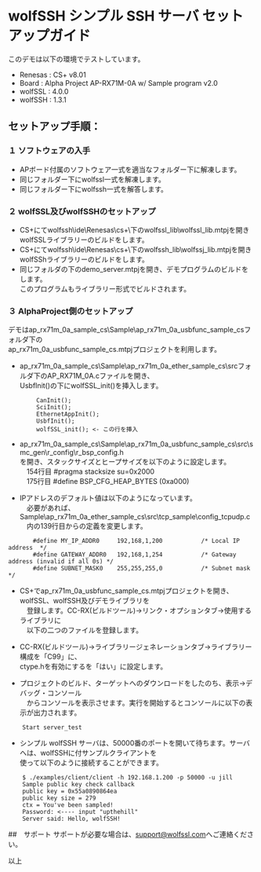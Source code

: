 # wolfSSH シンプル SSH サーバ セットアップガイド

このデモは以下の環境でテストしています。  

* Renesas : CS+ v8.01
* Board   : Alpha Project AP-RX71M-0A w/ Sample program v2.0
* wolfSSL : 4.0.0
* wolfSSH : 1.3.1

## セットアップ手順：
### １ ソフトウェアの入手

- APボード付属のソフトウェア一式を適当なフォルダー下に解凍します。  
- 同じフォルダー下にwolfssl一式を解凍します。
- 同じフォルダー下にwolfssh一式を解答します。
### ２ wolfSSL及びwolfSSHのセットアップ

- CS+にてwolfssh\ide\Renesas\cs+\下のwolfssl_lib\wolfssl_lib.mtpjを開き  
  wolfSSLライブラリーのビルドをします。
- CS+にてwolfssh\ide\Renesas\cs+\下のwolfssh_lib\wolfssj_lib.mtpjを開き  
  wolfSShライブラリーのビルドをします。
- 同じフォルダの下のdemo_server.mtpjを開き、デモプログラムのビルドをします。  
  このプログラムもライブラリー形式でビルドされます。

### ３ AlphaProject側のセットアップ
デモはap_rx71m_0a_sample_cs\Sample\ap_rx71m_0a_usbfunc_sample_csフォルダ下の  
ap_rx71m_0a_usbfunc_sample_cs.mtpjプロジェクトを利用します。

- ap_rx71m_0a_sample_cs\Sample\ap_rx71m_0a_ether_sample_cs\srcフォルダ下のAP_RX71M_0A.cファイルを開き、  
  UsbfInit()の下にwolfSSL_init()を挿入します。

```
        CanInit();
        SciInit();
        EthernetAppInit();
        UsbfInit();
        wolfSSL_init(); <- この行を挿入
```
- ap_rx71m_0a_sample_cs\Sample\ap_rx71m_0a_usbfunc_sample_cs\src\smc_gen\r_config\r_bsp_config.h  
  を開き、スタックサイズとヒープサイズを以下のように設定します。  
　154行目 #pragma stacksize su=0x2000  
　175行目 #define BSP_CFG_HEAP_BYTES  (0xa000)  

- IPアドレスのデフォルト値は以下のようになっています。  
　必要があれば、Sample\ap_rx71m_0a_ether_sample_cs\src\tcp_sample\config_tcpudp.c
　内の139行目からの定義を変更します。

```
       #define MY_IP_ADDR0     192,168,1,200           /* Local IP address  */
       #define GATEWAY_ADDR0   192,168,1,254           /* Gateway address (invalid if all 0s) */
       #define SUBNET_MASK0    255,255,255,0           /* Subnet mask  */
```
- CS+でap_rx71m_0a_usbfunc_sample_cs.mtpjプロジェクトを開き、wolfSSL、wolfSSH及びデモライブラリを  
　登録します。CC-RX(ビルドツール)->リンク・オプションタブ->使用するライブラリに  
　以下の二つのファイルを登録します。

 - CC-RX(ビルドツール)->ライブラリージェネレーションタブ->ライブラリー構成を「C99」に、  
    ctype.hを有効にするを「はい」に設定します。

- プロジェクトのビルド、ターゲットへのダウンロードをしたのち、表示->デバッグ・コンソール  
　からコンソールを表示させます。実行を開始するとコンソールに以下の表示が出力されます。
```
    Start server_test
```
- シンプル wolfSSH サーバは、50000番のポートを開いて待ちます。サーバへは、wolfSSHに付サンプルクライアントを  
使って以下のように接続することができます。
```
    $ ./examples/client/client -h 192.168.1.200 -p 50000 -u jill
    Sample public key check callback
    public key = 0x55a0890864ea
    public key size = 279
    ctx = You've been sampled!
    Password: <---- input "upthehill"
    Server said: Hello, wolfSSH!
```

##　サポート
サポートが必要な場合は、[support@wolfssl.com](mailto:support@wolfssl.com)へご連絡ください。

以上

